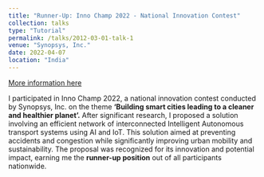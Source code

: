 ```yaml
---
title: "Runner-Up: Inno Champ 2022 - National Innovation Contest"
collection: talks
type: "Tutorial"
permalink: /talks/2012-03-01-talk-1
venue: "Synopsys, Inc."
date: 2022-04-07
location: "India"
---
```

[More information here](https://www.linkedin.com/posts/prachetha-vasishta-b4b86768_innochamp2022-innovation-opportunity-activity-7014243049962692608-PSMQ?utm_source=share&utm_medium=member_desktop)

I participated in Inno Champ 2022, a national innovation contest conducted by Synopsys, Inc. on the theme **‘Building smart cities leading to a cleaner and healthier planet’.** 
After significant research, I proposed a solution involving an efficient network of interconnected Intelligent Autonomous transport systems using AI and IoT. This solution aimed at preventing accidents and congestion while significantly improving urban mobility and sustainability. 
The proposal was recognized for its innovation and potential impact, earning me the **runner-up position** out of all participants nationwide.

